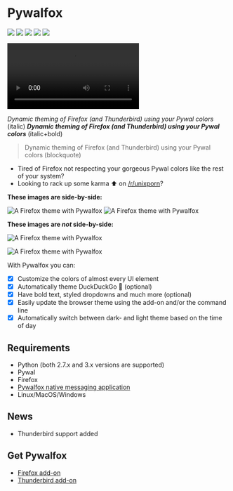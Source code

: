 # Pywalfox

[<img src="https://img.shields.io/amo/v/pywalfox">](https://addons.mozilla.org/en-US/firefox/addon/pywalfox/)
[<img src="https://img.shields.io/amo/stars/pywalfox">](https://addons.mozilla.org/en-US/firefox/addon/pywalfox/)
[<img src="https://img.shields.io/amo/users/pywalfox">](https://addons.mozilla.org/en-US/firefox/addon/pywalfox/)
[<img src="https://img.shields.io/amo/dw/pywalfox">](https://addons.mozilla.org/en-US/firefox/addon/pywalfox/)
[<img src="https://img.shields.io/github/license/frewacom/pywalfox">](https://www.mozilla.org/en-US/MPL/2.0/FAQ/)

![Pywalfox in action](https://i.imgur.com/mlY1wLH.mp4)

*Dynamic theming of Firefox (and Thunderbird) using your Pywal colors* (italic)
***Dynamic theming of Firefox (and Thunderbird) using your Pywal colors*** (italic+bold)
> Dynamic theming of Firefox (and Thunderbird) using your Pywal colors (blockquote)

- Tired of Firefox not respecting your gorgeous Pywal colors like the rest of your system?
- Looking to rack up some karma :arrow_up: on [/r/unixporn](https://reddit.com/r/unixporn)?

**These images are side-by-side:**

![A Firefox theme with Pywalfox](https://i.imgur.com/ZZTTU7r.png)
![A Firefox theme with Pywalfox](https://i.imgur.com/fKHxiHo.png)

**These images are *not* side-by-side:**

![A Firefox theme with Pywalfox](https://i.imgur.com/oXCt4wd.png)

![A Firefox theme with Pywalfox](https://i.imgur.com/eISvXBd.png)

With Pywalfox you can:
- [x] Customize the colors of almost every UI element
- [x] Automatically theme DuckDuckGo :duck: (optional)
- [x] Have bold text, styled dropdowns and much more (optional)
- [x] Easily update the browser theme using the add-on and/or the command line
- [x] Automatically switch between dark- and light theme based on the time of day

## Requirements
- Python (both 2.7.x and 3.x versions are supported)
- Pywal
- Firefox
- [Pywalfox native messaging application](https://github.com/Frewacom/pywalfox-native)
- Linux/MacOS/Windows

## News
- Thunderbird support added

## Get Pywalfox
- [Firefox add-on](https://addons.mozilla.org/en-US/firefox/addon/pywalfox/)
- [Thunderbird add-on](https://addons.thunderbird.net/sv-SE/thunderbird/addon/pywalfox/)
